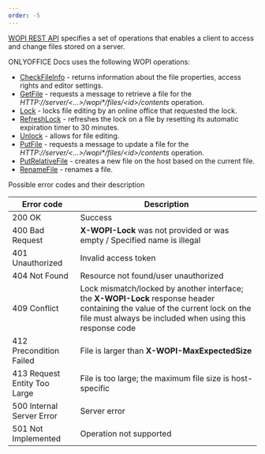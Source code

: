 ```yaml
---
order: -5
---
```


[WOPI REST API](https://docs.microsoft.com/en-us/microsoft-365/cloud-storage-partner-program/rest/) specifies a set of operations that enables a client to access and change files stored on a server.

ONLYOFFICE Docs uses the following WOPI operations:

* [CheckFileInfo](/editors/wopi/restapi/checkfileinfo) - returns information about the file properties, access rights and editor settings.
* [GetFile](/editors/wopi/restapi/getfile) - requests a message to retrieve a file for the *HTTP://server/<...>/wopi\*/files/\<id>/contents* operation.
* [Lock](/editors/wopi/restapi/lock) - locks file editing by an online office that requested the lock.
* [RefreshLock](/editors/wopi/restapi/refreshlock) - refreshes the lock on a file by resetting its automatic expiration timer to 30 minutes.
* [Unlock](/editors/wopi/restapi/unlock) - allows for file editing.
* [PutFile](/editors/wopi/restapi/putfile) - requests a message to update a file for the *HTTP://server/<...>/wopi\*/files/\<id>/contents* operation.
* [PutRelativeFile](/editors/wopi/restapi/putrelativefile) - creates a new file on the host based on the current file.
* [RenameFile](/editors/wopi/restapi/renamefile) - renames a file.

Possible error codes and their description

| Error code                   | Description                                                                                                                                                                               |
| ---------------------------- | ----------------------------------------------------------------------------------------------------------------------------------------------------------------------------------------- |
| 200 OK                       | Success                                                                                                                                                                                   |
| 400 Bad Request              | **X-WOPI-Lock** was not provided or was empty / Specified name is illegal                                                                                                                 |
| 401 Unauthorized             | Invalid access token                                                                                                                                                                      |
| 404 Not Found                | Resource not found/user unauthorized                                                                                                                                                      |
| 409 Conflict                 | Lock mismatch/locked by another interface; the **X-WOPI-Lock** response header containing the value of the current lock on the file must always be included when using this response code |
| 412 Precondition Failed      | File is larger than **X-WOPI-MaxExpectedSize**                                                                                                                                            |
| 413 Request Entity Too Large | File is too large; the maximum file size is host-specific                                                                                                                                 |
| 500 Internal Server Error    | Server error                                                                                                                                                                              |
| 501 Not Implemented          | Operation not supported                                                                                                                                                                   |
